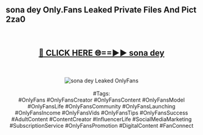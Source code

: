 <h2>sona dey Only.Fans Leaked Private Files And Pict 2za0</h2>
<br>
<div align="center">
<h2><a href="https://mediafiles.top/sona_dey" rel="nofollow">🔴 CLICK HERE 🌐==►► sona dey</a></h2>
<br>
<br>
<a href="https://mediafiles.top/sona_dey" rel="nofollow" data-target="animated-image.originalLink"><img src="https://i.ibb.co.com/WyWwxjT/player-gif2.gif" alt="sona dey Leaked OnlyFans" style="max-width: 100%; display: inline-block;" data-target="animated-image.originalImage"></a>
<br><br>
#Tags:
<br>
#OnlyFans #OnlyFansCreator #OnlyFansContent #OnlyFansModel #OnlyFansLife #OnlyFansCommunity #OnlyFansLaunching #OnlyFansIncome #OnlyFansVids #OnlyFansTips #OnlyFansSuccess #AdultContent #ContentCreator #InfluencerLife #SocialMediaMarketing #SubscriptionService #OnlyFansPromotion #DigitalContent #FanConnect
</div>
<br>